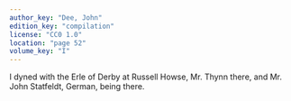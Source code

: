 ```yaml
---
author_key: "Dee, John"
edition_key: "compilation"
license: "CC0 1.0"
location: "page 52"
volume_key: "I"
---
```

I dyned with the Erle of Derby at Russell Howse, Mr. Thynn there, and Mr. John
Statfeldt, German, being there.

